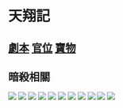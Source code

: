 # 天翔記

## [劇本](劇本.md) [官位](官位.md) [寶物](寶物.md)

## 暗殺相關

![](kill1.jpg)
![](kill2.jpg)
![](kill3.jpg)
![](kill4.jpg)
![](kill5.jpg)
![](kill6.jpg)
![](kill7.jpg)
![](kill8.jpg)
![](kill9.jpg)
![](kill10.jpg)
![](kill11.jpg)
